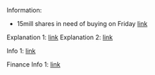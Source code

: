 Information:
* 15mill shares in need of buying on Friday [link](https://old.reddit.com/r/wallstreetbets/comments/l6kgik/explanation_for_noobs_who_dont_quite_understand/gl1aiin/)


Explanation 1: [link](https://old.reddit.com/r/wallstreetbets/comments/l6h1va/i_am_tired_of_hearing_this_sell_on_friday/gl19qn0/)
Explanation 2: [link](https://old.reddit.com/r/wallstreetbets/comments/l6kgik/explanation_for_noobs_who_dont_quite_understand/)


Info 1: [link](https://old.reddit.com/r/wallstreetbets/comments/l6jtdq/last_call_for_the_gme_rocket_tldr_at_bottom/)


Finance Info 1: [link](https://old.reddit.com/r/wallstreetbets/comments/l6jr5f/bloomberg_data_request_thread/)
